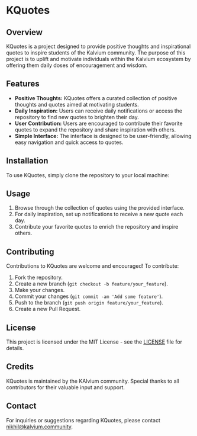 # KQuotes

## Overview

KQuotes is a project designed to provide positive thoughts and inspirational quotes to inspire students of the Kalvium community. The purpose of this project is to uplift and motivate individuals within the Kalvium ecosystem by offering them daily doses of encouragement and wisdom.

## Features

- **Positive Thoughts:** KQuotes offers a curated collection of positive thoughts and quotes aimed at motivating students.
- **Daily Inspiration:** Users can receive daily notifications or access the repository to find new quotes to brighten their day.
- **User Contribution:** Users are encouraged to contribute their favorite quotes to expand the repository and share inspiration with others.
- **Simple Interface:** The interface is designed to be user-friendly, allowing easy navigation and quick access to quotes.

## Installation

To use KQuotes, simply clone the repository to your local machine:


## Usage

1. Browse through the collection of quotes using the provided interface.
2. For daily inspiration, set up notifications to receive a new quote each day.
3. Contribute your favorite quotes to enrich the repository and inspire others.

## Contributing

Contributions to KQuotes are welcome and encouraged! To contribute:

1. Fork the repository.
2. Create a new branch (`git checkout -b feature/your_feature`).
3. Make your changes.
4. Commit your changes (`git commit -am 'Add some feature'`).
5. Push to the branch (`git push origin feature/your_feature`).
6. Create a new Pull Request.

## License

This project is licensed under the MIT License - see the [LICENSE](LICENSE) file for details.

## Credits

KQuotes is maintained by the KAlvium community. Special thanks to all contributors for their valuable input and support.

## Contact

For inquiries or suggestions regarding KQuotes, please contact [nikhil@kalvium.community](mailto:nikhil@kalvium.community).
